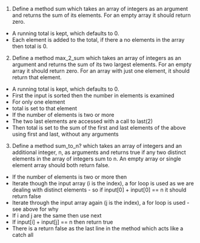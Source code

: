 1. Define a method sum which takes an array of integers as an argument and returns the sum of its elements. For an empty array it should return zero.
* A running total is kept, which defaults to 0.
* Each element is added to the total, if there a no elements in the array then total is 0.

2. Define a method max_2_sum which takes an array of integers as an argument and returns the sum of its two largest elements. For an empty array it should return zero. For an array with just one element, it should return that element.
* A running total is kept, which defaults to 0.
* First the input is sorted then the number in elements is examined
 * For only one element
  * total is set to that element
 * If the number of elements is two or more
  * The two last elements are accessed with a call to last(2)
  * Then total is set to the sum of the first and last elements of the above using first and last, without any arguments

3. Define a method sum_to_n? which takes an array of integers and an additional integer, n, as arguments and returns true if any two distinct elements in the array of integers sum to n. An empty array or single element array should both return false. 
* If the number of elements is two or more then
 * Iterate though the input array (i is the index), a for loop is used as we are dealing with distinct elements - so if input[0] + input[0] == n it should return false
 * Iterate through the input array again (j is the index), a for loop is used - see above for why
 * If i and j are the same then use next
 * If input[i] + input[j] == n then return true
* There is a return false as the last line in the method which acts like a catch all
